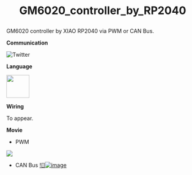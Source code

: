 # <p align=center>GM6020_controller_by_RP2040</p>
GM6020 controller by XIAO RP2040 via PWM or CAN Bus.

**Communication**

<a style="text-decoration: none" href="https://twitter.com/hogelungfish" target="_blank">
    <img src="https://img.shields.io/badge/twitter-%40hogelungfish-1da1f2.svg" alt="Twitter">
</a>
<p>

**Language**
<p>
<img src="https://cdn.jsdelivr.net/gh/devicons/devicon/icons/arduino/arduino-original-wordmark.svg"  width="60"/>
<p>

**Wiring**
    
 To appear.
    
    
**Movie**
    
* PWM
    
[![](https://img.youtube.com/vi/O0H56NH25rc/0.jpg)](https://www.youtube.com/watch?v=O0H56NH25rc)
    
* CAN Bus
[![]![image](https://github.com/KRproject-tech/GM6020_controller_by_RP2040/assets/114337358/fad827e3-c0af-442c-bcce-b6dc143ce09d)](https://youtube.com/shorts/YfDJlHHAg7c?feature=share)
